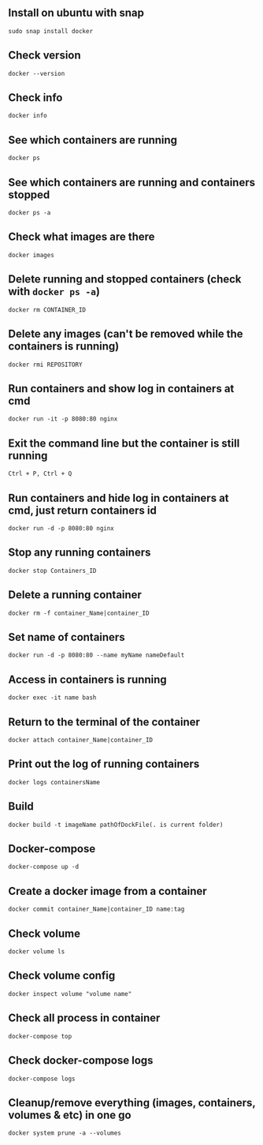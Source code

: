 ## Install on ubuntu with snap
```
sudo snap install docker 
```
## Check version
```
docker --version
```

## Check info
```
docker info
```

## See which containers are running
```
docker ps
```
## See which containers are running and containers stopped
```
docker ps -a
```

## Check what images are there
```
docker images
```

## Delete running and stopped containers (check with `docker ps -a`)
```
docker rm CONTAINER_ID
```

## Delete any images (can't be removed while the containers is running)
```
docker rmi REPOSITORY
```

## Run containers and show log in containers at cmd
```
docker run -it -p 8080:80 nginx
```
## Exit the command line but the container is still running
```
Ctrl + P, Ctrl + Q
```
## Run containers and hide log in containers at cmd, just return containers id
```
docker run -d -p 8080:80 nginx
```

## Stop any running containers 
```
docker stop Containers_ID
```
## Delete a running container
```
docker rm -f container_Name|container_ID
```

## Set name of containers
```
docker run -d -p 8080:80 --name myName nameDefault
```
## Access in containers is running
```
docker exec -it name bash
```
## Return to the terminal of the container
```
docker attach container_Name|container_ID
```

## Print out the log of running containers
```
docker logs containersName
```
## Build
```
docker build -t imageName pathOfDockFile(. is current folder)
```
## Docker-compose
```
docker-compose up -d
```
## Create a docker image from a container
```
docker commit container_Name|container_ID name:tag
```
## Check volume
```
docker volume ls
```
## Check volume config
```
docker inspect volume "volume name"
```
## Check all process in container
```
docker-compose top
```
## Check docker-compose logs
```
docker-compose logs
```
## Cleanup/remove everything (images, containers, volumes & etc) in one go
```
docker system prune -a --volumes
```
